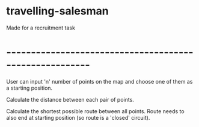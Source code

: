 # travelling-salesman
Made for a recruitment task

# -------------------------------------------------------

User can input 'n' number of points on the map and choose one of them as a starting position.

Calculate the distance between each pair of points.

Calculate the shortest possible route between all points. Route needs to also end at starting position (so route is a 'closed' circuit).
